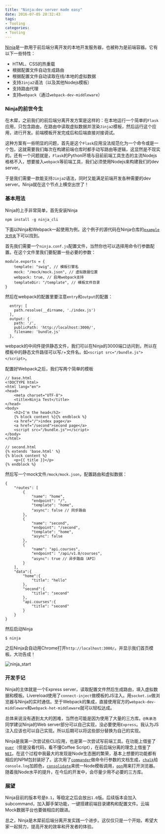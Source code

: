 ```yaml
---
title: "Ninja:dev server made easy"
date: 2016-07-05 20:32:43
tags: 
- Tooling
categories: 
- Tooling
---
```


[Ninja](https://github.com/Muxi-Studio/ninja)是一款用于前后端分离开发的本地开发服务器，也被称为是前端容器。它有以下一些特性：

+ HTML、CSS的热重载
+ 根据配置文件自动生成路由
+ 根据配置文件自动读取在线/本地的虚拟数据
+ 支持`Jinja2`语法（以及其他Nodejs模板）
+ 支持路由代理
+ 支持`webpack`（通过`webpack-dev-middleware`）

<!-- more -->

### Ninja的前世今生

在木犀，之前我们的前后端分离开发方案是这样的：在本地运行一个简单的`Flask`应用，只包含路由，在路由中读取虚拟数据并渲染`Jinja2`模板，然后运行这个应用，进行开发。前端模板开发完成后和后端直接对接调试。

这种方案有一些明显的问题，首先是这个`Flask`应用没法规范化为一个命令或是一个包，这就需要我们每次在构建前端仓库时都手动写路由等逻辑，这显然是不现实的。还有一个问题就是，`Flask`的Python环境与目前前端工具生态的主流Nodejs格格不入，想要接入`webpack`等前端工具，我们必须使用Nodejs来构建我们的dev server。

于是我们需要一款能支持`Jinja2`语法，同时又能满足前端开发各种需要的dev server。Ninja就在这个节点上横空出世了！

### 基本用法

Ninja的上手非常简单，首先安装Ninja

```
npm install -g ninja_cli
```
下面以Ninja和Webpack一起使用为例，这个例子的源代码在Ninja仓库的[`example文件夹`](https://github.com/Muxi-Studio/ninja/tree/master/example/ninja_webpack_example)下可以找到。

首先我们需要一个`ninja.conf.js`配置文件，当然你也可以选择用命令行参数配置。在这个文件里我们要配置一些必要的参数：

```
module.exports = {
	template: "swig", // 模板引擎名
	mock: "/mock/mock.json", // 虚拟数据位置
	webpack: true, // 启用webpack支持
	templateDir: "/template", // 模板文件目录
}
```

然后在webpack的配置里要注意`entry`和`output`的配置：

```
  entry: [
    path.resolve(__dirname, './index.js')
  ],
  output: {
    path: '/',
    publicPath: 'http://localhost:3000/',
    filename: 'bundle.js'
  },
```

webpack的中间件提供静态文件，我们可以在Ninja的3000端口访问到，所以在模板中的静态文件路径可以写`/`+文件名。如`<script src="/bundle.js"></script>`。

配置好Webpack之后，我们写两个简单的模板

```
// base.html
<!DOCTYPE html>
<html lang="en">
<head>
	<meta charset="UTF-8">
	<title>Ninja Test</title>
</head>
<body>
	<h2>I'm the head</h2>
	{% block content %}{% endblock %}
	<a href="/">index page</a>
	<a href="/second">second page</a>
	<script src="/bundle.js"></script>
</body>
</html>

// second.html
{% extends 'base.html' %}
{% block content %}
	<p>{{ title }}</p>
{% endblock %}
```

然后写一个mock文件`/mock/mock.json`，配置路由和虚拟数据：

```
{
	"routes": [
		{
			"name": "home",
			"endpoint": "/",
			"template": "home",
			"async": false // 同步路由
		},
		{
			"name": "second",
			"endpoint": "/second",
			"template": "home",
			"async": false
		},
		{
			"name": "api.courses",
			"endpoint": "/api/v1.0/courses",
			"async": true // 异步路由（API）
		}
	],
	"data":{
		"home":{
			"title": "hello"
		},
		"second":{
			"title": "second"
		},
		"api.courses":{
			"title": "second"
		}
	}
}
```

然后启动Ninja

```
$ ninja
```
之后Ninja会自动用Chrome打开`http://localhost:3000/`。并显示我们首页模板。大功告成！

![ninja_start](http://7xqk8r.com1.z0.glb.clouddn.com/ninja_start.gif)


### 开发手记

Ninja的主体就是一个Express server，读取配置文件然后生成路由，填入虚拟数据和模板。Livereload使用了`connect-inject`做模板的JS注入。用`socket.io`做浏览器与Ninja的实时通信。至于Webpack的集成，直接使用官方的`webpack-dev-middleware`和`webpack-hot-middleware`就可以轻松达成。

总体来说没有遇到太大的困难，当然也可能是因为使用了大量的三方库。`@朱承浩`同学建议Ninja的Web server部分可以自己实现，没必要使用`Express`。我认为JS注入应该也可以自己实现。所以后期可以将这些部分替换为自己的实现。

Ninja是我第一次尝试些CLI应用，也是第一次尝试写前端工具。在功能上借鉴了[`puer`](https://github.com/leeluolee/puer)（但是没看代码，看不懂Coffee Script），在前后端分离的理念上借鉴了[`NEI`](https://github.com/NEYouFan)。在这个过程中我最大的发现是Node生态圈的繁荣，基本上想要的功能都有相应的NPM包封装好了。这次用了[`commander`](https://github.com/tj/commander)做命令行参数的文档生成，[`chalk`](https://github.com/chalk/chalk)给`console.log`加颜色，[`consolidate`](https://github.com/tj/consolidate.js)来统一Node模板调用，[`opn`](https://github.com/sindresorhus/opn)用来打开浏览器。随着我Node水平的提升，在今后的开发中，会尽量少用不必要的三方库。

### 展望

Ninja目前的版本号是`0.1`，等稳定之后会放出`1.0`版。后续版本会加入subcommand，加入脚手架功能，一键搭建前端目录建构和配置文件。云端Mock数据平台也要做相应的跟进。

总之，Ninja是木犀前后端分离开发实践一个进步。这仅仅只是一个开始，希望大家一起努力，提高开发的效率和开发者的体验。



